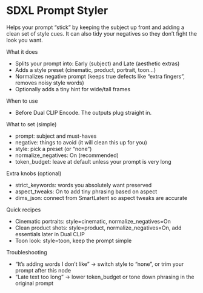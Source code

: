 # SDXL Prompt Styler

Helps your prompt “stick” by keeping the subject up front and adding a clean set of style cues. It can also tidy your negatives so they don’t fight the look you want.

What it does

- Splits your prompt into: Early (subject) and Late (aesthetic extras)
- Adds a style preset (cinematic, product, portrait, toon…)
- Normalizes negative prompt (keeps true defects like “extra fingers”, removes noisy style words)
- Optionally adds a tiny hint for wide/tall frames

When to use

- Before Dual CLIP Encode. The outputs plug straight in.

What to set (simple)

- prompt: subject and must-haves
- negative: things to avoid (it will clean this up for you)
- style: pick a preset (or “none”)
- normalize_negatives: On (recommended)
- token_budget: leave at default unless your prompt is very long

Extra knobs (optional)

- strict_keywords: words you absolutely want preserved
- aspect_tweaks: On to add tiny phrasing based on aspect
- dims_json: connect from SmartLatent so aspect tweaks are accurate

Quick recipes

- Cinematic portraits: style=cinematic, normalize_negatives=On
- Clean product shots: style=product, normalize_negatives=On, add essentials later in Dual CLIP
- Toon look: style=toon, keep the prompt simple

Troubleshooting

- “It’s adding words I don’t like” → switch style to “none”, or trim your prompt after this node
- “Late text too long” → lower token_budget or tone down phrasing in the original prompt
